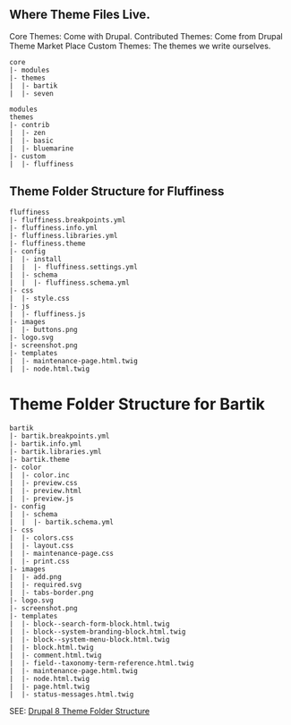 ## Where Theme Files Live.

Core Themes: Come with Drupal.
Contributed Themes: Come from Drupal Theme Market Place
Custom Themes: The themes we write ourselves.

```
core
|- modules
|- themes
|  |- bartik
|  |- seven

modules
themes
|- contrib
|  |- zen
|  |- basic
|  |- bluemarine
|- custom
|  |- fluffiness
```

## Theme Folder Structure for Fluffiness

```
fluffiness
|- fluffiness.breakpoints.yml
|- fluffiness.info.yml
|- fluffiness.libraries.yml
|- fluffiness.theme
|- config
|  |- install
|  |  |- fluffiness.settings.yml
|  |- schema
|  |  |- fluffiness.schema.yml
|- css
|  |- style.css
|- js
|  |- fluffiness.js
|- images
|  |- buttons.png
|- logo.svg
|- screenshot.png
|- templates
|  |- maintenance-page.html.twig
|  |- node.html.twig
```

# Theme Folder Structure for Bartik

```
bartik
|- bartik.breakpoints.yml
|- bartik.info.yml
|- bartik.libraries.yml
|- bartik.theme
|- color
|  |- color.inc
|  |- preview.css
|  |- preview.html
|  |- preview.js
|- config
|  |- schema
|  |  |- bartik.schema.yml
|- css
|  |- colors.css
|  |- layout.css
|  |- maintenance-page.css
|  |- print.css
|- images
|  |- add.png
|  |- required.svg
|  |- tabs-border.png
|- logo.svg
|- screenshot.png
|- templates
|  |- block--search-form-block.html.twig
|  |- block--system-branding-block.html.twig
|  |- block--system-menu-block.html.twig
|  |- block.html.twig
|  |- comment.html.twig
|  |- field--taxonomy-term-reference.html.twig
|  |- maintenance-page.html.twig
|  |- node.html.twig
|  |- page.html.twig
|  |- status-messages.html.twig
```

SEE: [Drupal 8 Theme Folder Structure](https://www.drupal.org/docs/8/theming-drupal-8/drupal-8-theme-folder-structure)
